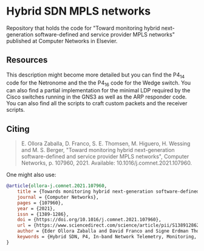 # Hybrid SDN MPLS networks

Repository that holds the code for "Toward monitoring hybrid next-generation software-defined and service provider MPLS networks" published at Computer Networks in Elsevier.


## Resources

This description might become more detailed but you can find the P4<sub>14</sub> code for the Netronome and the the P4<sub>16</sub> code for the Wedge switch. You can also find a partial implementation for the minimal LDP required by the Cisco switches running in the GNS3 as well as the ARP responder code. You can also find all the scripts to craft custom packets and the receiver scripts. 


## Citing

>E. Ollora Zaballa, D. Franco, S. E. Thomsen, M. Higuero, H. Wessing and M. S. Berger, "Toward monitoring hybrid next-generation software-defined and service provider MPLS networks", Computer Networks, p. 107960, 2021. Available: 10.1016/j.comnet.2021.107960.

One might also use:

```bibtex
@article{ollora-j.comnet.2021.107960,
	title = {Towards monitoring hybrid next-generation software-defined and service provider MPLS networks},
	journal = {Computer Networks},
	pages = {107960},
	year = {2021},
	issn = {1389-1286},
	doi = {https://doi.org/10.1016/j.comnet.2021.107960},
	url = {https://www.sciencedirect.com/science/article/pii/S1389128621000943},
	author = {Eder Ollora Zaballa and David Franco and Signe Erdman Thomsen and Marivi Higuero and Henrik Wessing and Michael S. Berger},
	keywords = {Hybrid SDN, P4, In-band Network Telemetry, Monitoring, MPLS, Next-generation SDN}
}
```